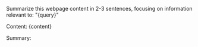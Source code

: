 Summarize this webpage content in 2-3 sentences, focusing on information
relevant to: "{query}"

Content: {content}

Summary:
